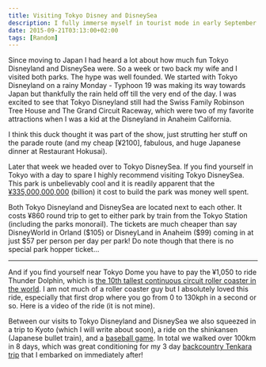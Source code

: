```yaml
---
title: Visiting Tokyo Disney and DisneySea
description: I fully immerse myself in tourist mode in early September ticking off several must see places in the Land of the Rising Sun...
date: 2015-09-21T03:13:00+02:00
tags: [Random]
---
```

<div class=“text-lg m-2”>
<p class="mb-2">Since moving to Japan I had heard a lot about how much fun Tokyo Disneyland and DisneySea were. So a week or two back my wife and I visited both parks. The hype was well founded. We started with Tokyo Disneyland on a rainy Monday - Typhoon 19 was making its way towards Japan but thankfully the rain held off till the very end of the day. I was excited to see that Tokyo Disneyland still had the Swiss Family Robinson Tree House and The Grand Circuit Raceway, which were two of my favorite attractions when I was a kid at the Disneyland in Anaheim California.</p>



<p class="mt-2 mb-2">I think this duck thought it was part of the show, just strutting her stuff on the parade route (and my cheap [¥2100], fabulous, and huge Japanese dinner at Restaurant Hokusai).</p>



<p class="mt-2 mb-2">Later that week we headed over to Tokyo DisneySea. If you find yourself in Tokyo with a day to spare I highly recommend visiting Tokyo DisneySea. This park is unbelievably cool and it is readily apparent that the <a href="https://en.wikipedia.org/wiki/Tokyo_DisneySea#Awards" target="_blank" rel="noopener noreferrer">¥335,000,000,000</a> (billion) it cost to build the park was money well spent.</p>



<p class="mt-2 mb-2">Both Tokyo Disneyland and DisneySea are located next to each other. It costs ¥860 round trip to get to either park by train from the Tokyo Station (including the parks monorail). The tickets are much cheaper than say DisneyWorld in Orland ($105) or DisneyLand in Anaheim ($99) coming in at just $57 per person per day per park! Do note though that there is no special park hopper ticket...</p>

<hr />

<p class="mt-2 mb-2">And if you find yourself near Tokyo Dome you have to pay the ¥1,050 to ride Thunder Dolphin, which is <a href="https://en.wikipedia.org/wiki/Thunder_Dolphin" target="_blank" rel="noopener noreferrer">the 10th tallest continuous circuit roller coaster in the world</a>. I am not much of a roller coaster guy but I absolutely loved this ride, especially that first drop where you go from 0 to 130kph in a second or so. Here is a video of the ride (it is not mine).</p>



<p class="mt-2 mb-2">Between our visits to Tokyo Disneyland and DisneySea we also squeezed in a trip to Kyoto (which I will write about soon), a ride on the shinkansen (Japanese bullet train), and a <a href="https://taiken.co/single/baseball-it-is" target="_blank" rel="noopener noreferrer">baseball game</a>. In total we walked over 100km in 8 days, which was great conditioning for my 3 day <a href="http://fallfishtenkara.com/backcountry-tenkara/" target="_blank" rel="noopener noreferrer">backcountry Tenkara trip</a> that I embarked on immediately after!</p>

<img class="w-8/12 rounded-lg shadow-lg mx-auto" src="" alt="" />
</div>